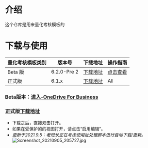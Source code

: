 # 介绍
这个仓库是用来量化考核模板的

# 下载与使用
| 量化考核模板类别 | 版本号         | 下载地址                                                                                                                                             | 操作指南 |
|----------|-------------|--------------------------------------------------------------------------------------------------------------------------------------------------|---------|
| Beta 版   | 6.2.0-Pre 2 | [下载地址](https://laobanzhang-my.sharepoint.com/:f:/g/personal/zmh_laobanzhang_onmicrosoft_com/EnaQmX1ChYpOiGNIQY-HeR8Bxg5W7ouSKy6JLmPYNBtD3g?e=xFoSHT) | [点击查看](https://gitee.com/liubanlaobanzhang/lianghuakaohe/blob/master/beta.md)     |
| 正式版      | 6.1.x       | [下载地址](https://gitee.com/liubanlaobanzhang/lianghuakaohe/releases)                                                                                   | All     |


### Beta版本：[进入-OneDrive For Business](https://laobanzhang-my.sharepoint.com/:f:/g/personal/zmh_laobanzhang_onmicrosoft_com/EnaQmX1ChYpOiGNIQY-HeR8Bxg5W7ouSKy6JLmPYNBtD3g?e=xFoSHT)
### 正式版[下载地址](https://gitee.com/laobanzhang1/lianghuakaohe/releases/)
- 下载之后，直接双击打开。
- 如果在受保护的的视图打开，请点击“启用编辑”。
- _更新于2021.9.5：老班长正在考虑使用批处理脚本进行自动下载/更新。_ 
![](https://images.gitee.com/uploads/images/2021/0905/205810_1c5292e9_9090532.jpeg "Screenshot_20210905_205727.jpg")